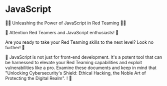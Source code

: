 # JavaScript

🔴🔵 Unleashing the Power of JavaScript in Red Teaming 🔴🔵

🚀 Attention Red Teamers and JavaScript enthusiasts! 🚀

Are you ready to take your Red Teaming skills to the next level? Look no further! 🎯

🔹 JavaScript is not just for front-end development. It's a potent tool that can be harnessed to elevate your Red Teaming capabilities and exploit vulnerabilities like a pro. Examine these documents and keep in mind that "Unlocking Cybersecurity's Shield: Ethical Hacking, the Noble Art of Protecting the Digital Realm".  ! 💪
